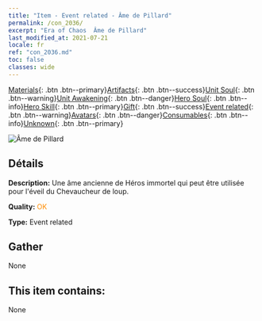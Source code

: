 ```yaml
---
title: "Item - Event related - Âme de Pillard"
permalink: /con_2036/
excerpt: "Era of Chaos  Âme de Pillard"
last_modified_at: 2021-07-21
locale: fr
ref: "con_2036.md"
toc: false
classes: wide
---
```

 [Materials](/ItemsFR/){: .btn .btn--primary}[Artifacts](/ItemsFR/Artifacts/){: .btn .btn--success}[Unit Soul](/ItemsFR/UnitSoul/){: .btn .btn--warning}[Unit Awakening](/ItemsFR/UnitAwakening/){: .btn .btn--danger}[Hero Soul](/ItemsFR/HeroSoul/){: .btn .btn--info}[Hero Skill](/ItemsFR/HeroSkill/){: .btn .btn--primary}[Gift](/ItemsFR/Gift/){: .btn .btn--success}[Event related](/ItemsFR/Events/){: .btn .btn--warning}[Avatars](/ItemsFR/Avatars/){: .btn .btn--danger}[Consumables](/ItemsFR/Consumables/){: .btn .btn--info}[Unknown](/ItemsFR/Unknown/){: .btn .btn--primary}

 ![Âme de Pillard](/images/t/juexing_402.png)

## Détails
 **Description:** Une âme ancienne de Héros immortel qui peut être utilisée pour l'éveil du Chevaucheur de loup.

 **Quality:** <span style="color: #FF8C00">OK</span>

 **Type:** Event related

## Gather

  None

## This item contains:

  None

